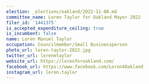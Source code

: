```yaml
---
election: _elections/oakland/2022-11-08.md
committee_name: Loren Taylor for Oakland Mayor 2022
filer_id: '1441375'
is_accepted_expenditure_ceiling: true
is_incumbent: false
name: Loren Manuel Taylor
occupation: Councilmember/Small Businessperson
photo_url: loren-taylor-2022.jpg
twitter_url: lorenmtaylor
website_url: https://lorenforoakland.com/
facebook_url: https://www.facebook.com/Loren4Oakland
instagram_url: loren.taylor
---
```

